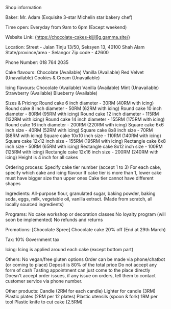 Shop information

Baker:
Mr. Adam (Exquisite 3-star Michelin star bakery chef)

Time open:
Everyday from 9am to 6pm (Except weekend)

Website Link:
[(https://chocolate-cakes-kijjl6g.gamma.site/)](https://decadent-delights-bakery-bispraa.gamma.site/)

Location:
Street - Jalan Tinju 13/50, Seksyen 13, 40100 Shah Alam
State/province/area - Selangor
Zip code - 42600

Phone Number:
018 764 2035

Cake flavours:
Chocolate (Available)
Vanilla (Available)
Red Velvet (Unavailable)
Cookies & Cream (Unavailable)

Icing flavours:
Chocolate (Available)
Vanilla (Available)
Mint (Unavailable)
Strawberry (Available)
Blueberry (Available)

Sizes & Pricing:
Round cake 6 inch diameter - 30RM (40RM with icing)
Round cake 8 inch diameter - 50RM (62RM with icing)
Round cake 10 inch diameter - 80RM (95RM with icing)
Round cake 12 inch diameter - 115RM (132RM with icing)
Round cake 14 inch diameter - 155RM (175RM with icing)
Round cake 16 inch diameter - 200RM (220RM with icing)
Square cake 6x6 inch size - 40RM (52RM with icing)
Square cake 8x8 inch size - 70RM (88RM with icing)
Square cake 10x10 inch size - 110RM (140RM with icing)
Square cake 12x12 inch size - 155RM (195RM with icing)
Rectangle cake 6x8 inch size - 50RM (65RM with icing)
Rectangle cake 8x12 inch size - 100RM (125RM with icing)
Rectangle cake 12x16 inch size - 200RM (240RM with icing)
Height is 4 inch for all cakes

Ordering process:
Specify cake tier number (accept 1 to 3)
For each cake, specify which cake and icing flavour
If cake tier is more than 1, lower cake must have bigger size than upper ones
Cake tier cannot have different shapes

Ingredients:
All-purpose flour, granulated sugar, baking powder, baking soda, eggs, milk, vegetable oil, vanilla extract. (Made from scratch, all locally sourced ingredients)

Programs:
No cake workshop or decoration classes
No loyalty program (will soon be implemented)
No refunds and returns

Promotions:
[Chocolate Spree] Chocolate cake 20% off (End at 29th March)

Tax:
10% Government tax

Icing:
Icing is applied around each cake (except bottom part)

Others:
No vegan/free gluten options
Order can be made via phone/chatbot (or coming to place)
Deposit is 80% of the total price
Do not accept any form of cash
Tasting appointment can just come to the place directly
Doesn't accept order issues, if any issue on orders, tell them to contact customer service via phone number.

Other products:
Candle (2RM for each candle)
Lighter for candle (3RM)
Plastic plates (2RM per 12 plates)
Plastic utensils (spoon & fork) 1RM per tool
Plastic knife to cut cake (2.5RM)
